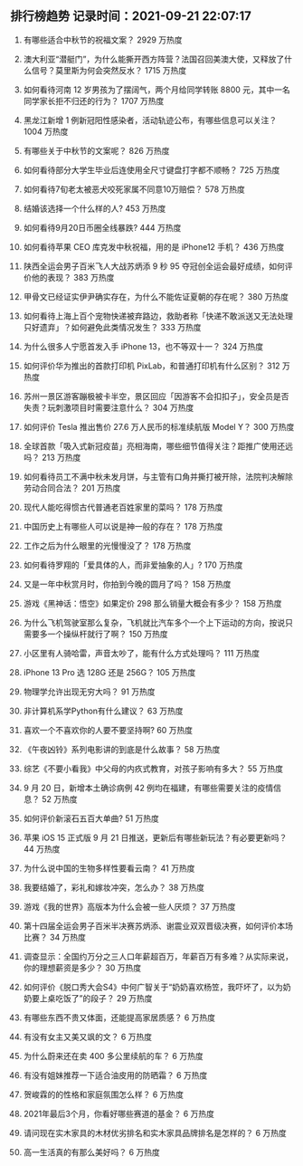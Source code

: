 
## 排行榜趋势 记录时间：2021-09-21 22:07:17
  
  1. 有哪些适合中秋节的祝福文案？ 2929 万热度
    
  2. 澳大利亚“潜艇门”，为什么能撕开西方阵营？法国召回美澳大使，又释放了什么信号？莫里斯为何会突然反水？ 1715 万热度
    
  3. 如何看待河南 12 岁男孩为了摆阔气，两个月给同学转账 8800 元，其中一名同学家长拒不归还的行为？ 1707 万热度
    
  4. 黑龙江新增 1 例新冠阳性感染者，活动轨迹公布，有哪些信息可以关注？ 1004 万热度
    
  5. 有哪些关于中秋节的文案呢？ 826 万热度
    
  6. 如何看待部分大学生毕业后连使用全尺寸键盘打字都不顺畅？ 725 万热度
    
  7. 如何看待7旬老太被恶犬咬死家属不同意10万赔偿？ 578 万热度
    
  8. 结婚该选择一个什么样的人? 453 万热度
    
  9. 如何看待9月20日币圈全线暴跌? 444 万热度
    
  10. 如何看待苹果 CEO 库克发中秋祝福，用的是 iPhone12 手机？ 436 万热度
    
  11. 陕西全运会男子百米飞人大战苏炳添 9 秒 95 夺冠创全运会最好成绩，如何评价他的表现？ 383 万热度
    
  12. 甲骨文已经证实伊尹确实存在，为什么不能佐证夏朝的存在呢？ 380 万热度
    
  13. 如何看待上海上百个宠物快递被弃路边，救助者称「快递不敢派送又无法处理只好遗弃」？如何避免此类情况发生？ 333 万热度
    
  14. 为什么很多人宁愿首发入手 iPhone 13，也不等双十一？ 324 万热度
    
  15. 如何评价华为推出的首款打印机 PixLab，和普通打印机有什么区别？ 312 万热度
    
  16. 苏州一景区游客蹦极被卡半空，景区回应「因游客不会扣扣子」，安全员是否失责？玩刺激项目时需要注意什么？ 304 万热度
    
  17. 如何评价 Tesla 推出售价 27.6 万人民币的标准续航版 Model Y？ 300 万热度
    
  18. 全球首款「吸入式新冠疫苗」亮相海南，哪些细节值得关注？距推广使用还远吗？ 213 万热度
    
  19. 如何看待员工不满中秋未发月饼，与主管有口角并撕打被开除，法院判决解除劳动合同合法？ 201 万热度
    
  20. 现代人能吃得惯古代普通老百姓家里的菜吗？ 178 万热度
    
  21. 中国历史上有哪些人可以说是神一般的存在？ 178 万热度
    
  22. 工作之后为什么眼里的光慢慢没了？ 178 万热度
    
  23. 如何看待罗翔的「爱具体的人，而非爱抽象的人」? 170 万热度
    
  24. 又是一年中秋赏月时，你拍到今晚的圆月了吗？ 158 万热度
    
  25. 游戏《黑神话：悟空》如果定价 298 那么销量大概会有多少？ 158 万热度
    
  26. 为什么飞机驾驶室那么复杂，飞机就比汽车多个一个上下运动的方向，按说只需要多一个操纵杆就行了啊？ 150 万热度
    
  27. 小区里有人骑哈雷，声音太吵了，能有什么方式处理吗？ 111 万热度
    
  28. iPhone 13 Pro 选 128G 还是 256G？ 105 万热度
    
  29. 物理学允许出现无穷大吗？ 91 万热度
    
  30. 非计算机系学Python有什么建议？ 63 万热度
    
  31. 喜欢一个不喜欢你的人要不要坚持啊? 60 万热度
    
  32. 《午夜凶铃》系列电影讲的到底是什么故事？ 58 万热度
    
  33. 综艺《不要小看我》中父母的内疚式教育，对孩子影响有多大？ 55 万热度
    
  34. 9 月 20 日，新增本土确诊病例 42 例均在福建，有哪些需要关注的疫情信息？ 52 万热度
    
  35. 如何评价新滚石五百大单曲? 51 万热度
    
  36. 苹果 iOS 15 正式版 9 月 21 日推送，更新后有哪些新玩法？有必要更新吗？ 44 万热度
    
  37. 为什么说中国的生物多样性要看云南？ 41 万热度
    
  38. 我要结婚了，彩礼和嫁妆冲突，怎么办？ 38 万热度
    
  39. 游戏《我的世界》高版本为什么会被一些人厌烦？ 37 万热度
    
  40. 第十四届全运会男子百米半决赛苏炳添、谢震业双双晋级决赛，如何评价本场比赛？ 34 万热度
    
  41. 调查显示：全国约万分之三人口年薪超百万，年薪百万有多难？从实际来说，你的理想薪资是多少？ 30 万热度
    
  42. 如何评价《脱口秀大会S4》中何广智关于“奶奶喜欢杨笠，我吓坏了，以为奶奶要上桌吃饭了”的段子？ 29 万热度
    
  43. 有哪些东西不贵又体面，还能提高家居质感？ 6 万热度
    
  44. 有没有女主又美又飒的文？ 6 万热度
    
  45. 为什么蔚来还在卖 400 多公里续航的车？ 6 万热度
    
  46. 有没有姐妹推荐一下适合油皮用的防晒霜？ 6 万热度
    
  47. 贺峻霖的的性格和家庭氛围怎么样？ 6 万热度
    
  48. 2021年最后3个月，你看好哪些赛道的基金？ 6 万热度
    
  49. 请问现在实木家具的木材优劣排名和实木家具品牌排名是怎样的？ 6 万热度
    
  50. 高一生活真的有那么美好吗？ 6 万热度
    
